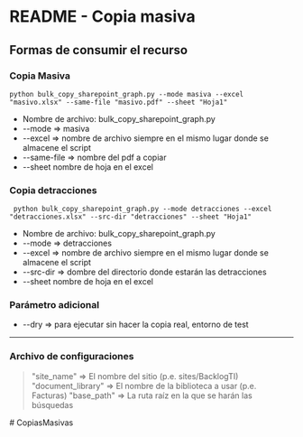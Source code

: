 # README - Copia masiva
## Formas de consumir el recurso

### Copia Masiva
```
python bulk_copy_sharepoint_graph.py --mode masiva --excel "masivo.xlsx" --same-file "masivo.pdf" --sheet "Hoja1"
```
- Nombre de archivo: bulk_copy_sharepoint_graph.py
- --mode => masiva
- --excel => nombre de archivo siempre en el mismo lugar donde se almacene el script
- --same-file => nombre del pdf a copiar
- --sheet nombre de hoja en el excel

### Copia detracciones
```
 python bulk_copy_sharepoint_graph.py --mode detracciones --excel "detracciones.xlsx" --src-dir "detracciones" --sheet "Hoja1"
```
- Nombre de archivo: bulk_copy_sharepoint_graph.py
- --mode => detracciones
- --excel => nombre de archivo siempre en el mismo lugar donde se almacene el script
- --src-dir => dombre del directorio donde estarán las detracciones
- --sheet nombre de hoja en el excel

### Parámetro adicional
- --dry => para ejecutar sin hacer la copia real, entorno de test

___
### Archivo de configuraciones
> "site_name" => El nombre del sitio (p.e. sites/BacklogTI)
> "document_library" => El nombre de la biblioteca a usar (p.e. Facturas)
> "base_path" => La ruta raíz en la que se harán las búsquedas



#   C o p i a s M a s i v a s  
 